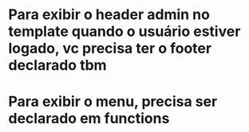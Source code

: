 # Para exibir o header admin no template quando o usuário estiver logado, vc precisa ter o footer declarado tbm

# Para exibir o menu, precisa ser declarado em functions